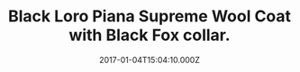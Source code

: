 ---
title: Black Loro Piana Supreme Wool Coat with Black Fox collar.
date: 2017-01-04T15:04:10.000Z
price: 0
sales_price: 
categories: ["Coat"]
image: ["/img/uploads/2017/01/DSC08244.jpg"]
---